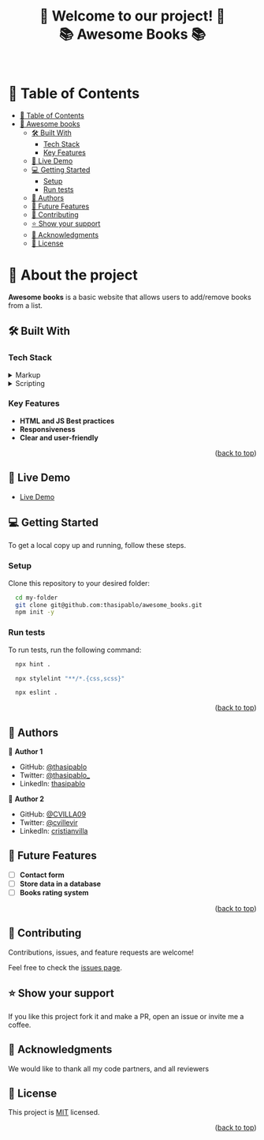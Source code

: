 <a name="readme-top"></a>

<div align="center">

  <h1><b>👋 Welcome to our project! 🌟<br/>📚 Awesome Books 📚</b></h1>

</div>
  
  <br/>

# 📗 Table of Contents

- [📗 Table of Contents](#-table-of-contents)
- [📖 Awesome books ](#-awesome-books-)
  - [🛠 Built With ](#-built-with-)
    - [Tech Stack ](#tech-stack-)
    - [Key Features ](#key-features-)
  - [🚀 Live Demo ](#-live-demo-)
  - [💻 Getting Started ](#-getting-started-)
    - [Setup](#setup)
    - [Run tests](#run-tests)
  - [👥 Authors ](#-authors-)
  - [🔭 Future Features ](#-future-features-)
  - [🤝 Contributing ](#-contributing-)
  - [⭐️ Show your support ](#️-show-your-support-)
  - [🙏 Acknowledgments ](#-acknowledgments-)
  - [📝 License ](#-license-)

<!-- PROJECT DESCRIPTION -->

# 📖 About the project <a name="about-project"></a>

**Awesome books** is a basic website that allows users to add/remove books from a list.

## 🛠 Built With <a name="built-with"></a>

### Tech Stack <a name="tech-stack"></a>

<details>
  <summary>Markup</summary>
  <ul>
    <li><a href="https://www.w3schools.com/html/">HTML</a></li>
  </ul>
</details>

<details>
  <summary>Scripting</summary>
  <ul>
    <li><a href="https://www.w3schools.com/js/">JavaScript</a></li>
  </ul>
</details>

<!-- Features -->

### Key Features <a name="key-features"></a>

- **HTML and JS Best practices**
- **Responsiveness**
- **Clear and user-friendly**

<p align="right">(<a href="#readme-top">back to top</a>)</p>

<!-- LIVE DEMO -->

## 🚀 Live Demo <a name="live-demo"></a>

- [Live Demo](https://thasipablo.github.io/)

<!-- GETTING STARTED -->

## 💻 Getting Started <a name="getting-started"></a>

To get a local copy up and running, follow these steps.

### Setup

Clone this repository to your desired folder:

```sh
  cd my-folder
  git clone git@github.com:thasipablo/awesome_books.git
  npm init -y
```

### Run tests

To run tests, run the following command:

```sh
  npx hint .
```

```sh
  npx stylelint "**/*.{css,scss}"
```

```sh
  npx eslint .
```

<p align="right">(<a href="#readme-top">back to top</a>)</p>

<!-- AUTHORS -->

## 👥 Authors <a name="authors"></a>

👤 **Author 1**

- GitHub: [@thasipablo](https://github.com/thasipablo)
- Twitter: [@thasipablo_](https://twitter.com/thasipablo_)
- LinkedIn: [thasipablo](https://linkedin.com/in/thasipablo)

👤 **Author 2**

- GitHub: [@CVILLA09](https://github.com/CVILLA09)
- Twitter: [@cvillevir](https://twitter.com/cvillevir)
- LinkedIn: [cristianvilla](https://www.linkedin.com/in/cristian-villa-5b518127b/)

<!-- CONTRIBUTING -->

## 🔭 Future Features <a name="future-features"></a>

- [ ] **Contact form**
- [ ] **Store data in a database**
- [ ] **Books rating system**

<p align="right">(<a href="#readme-top">back to top</a>)</p>

## 🤝 Contributing <a name="contributing"></a>

Contributions, issues, and feature requests are welcome!

Feel free to check the [issues page](https://github.com/thasipablo/awesome_books/issues).

<!-- SUPPORT -->

## ⭐️ Show your support <a name="support"></a>

If you like this project fork it and make a PR, open an issue or invite me a coffee.

<!-- ACKNOWLEDGEMENTS -->

## 🙏 Acknowledgments <a name="acknowledgements"></a>

We would like to thank all my code partners, and all reviewers

<!-- LICENSE -->

## 📝 License <a name="license"></a>

This project is [MIT](./LICENSE) licensed.

<p align="right">(<a href="#readme-top">back to top</a>)</p>
